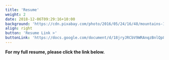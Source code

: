 ```yaml
---
title: 'Resume'
weight: 2
date: 2018-12-06T09:29:16+10:00
background: 'https://cdn.pixabay.com/photo/2016/05/24/16/48/mountains-1412683_960_720.png'
align: right
button: 'Resume Link >'
buttonLink: 'https://docs.google.com/document/d/18jryJRCbV9WRAnqzBnlQp8X_CXO7pYSb6NCZINSVXus/edit?usp=sharing'
---
```


**For my full resume, please click the link below.**
